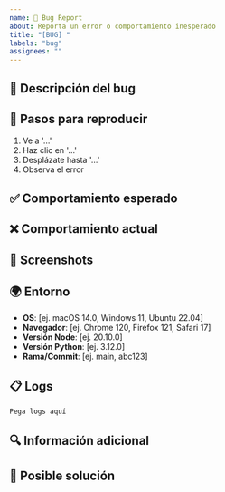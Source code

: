 ```yaml
---
name: 🐛 Bug Report
about: Reporta un error o comportamiento inesperado
title: "[BUG] "
labels: "bug"
assignees: ""
---
```


## 🐛 Descripción del bug

<!-- Una descripción clara y concisa del bug -->

## 🔄 Pasos para reproducir

1. Ve a '...'
2. Haz clic en '...'
3. Desplázate hasta '...'
4. Observa el error

## ✅ Comportamiento esperado

<!-- Descripción clara de lo que esperabas que sucediera -->

## ❌ Comportamiento actual

<!-- Descripción clara de lo que está sucediendo -->

## 📸 Screenshots

<!-- Si aplica, añade screenshots para ayudar a explicar el problema -->

## 🌍 Entorno

- **OS**: [ej. macOS 14.0, Windows 11, Ubuntu 22.04]
- **Navegador**: [ej. Chrome 120, Firefox 121, Safari 17]
- **Versión Node**: [ej. 20.10.0]
- **Versión Python**: [ej. 3.12.0]
- **Rama/Commit**: [ej. main, abc123]

## 📋 Logs

<!-- Añade logs relevantes -->

```
Pega logs aquí
```

## 🔍 Información adicional

<!-- Cualquier contexto adicional sobre el problema -->

## 🎯 Posible solución

<!-- Si tienes una idea de cómo solucionarlo, descríbela aquí -->
